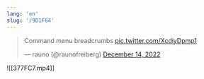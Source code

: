 ```yaml
---
lang: 'en'
slug: '/9D1F64'
---
```


<blockquote class="twitter-tweet"><p lang="en" dir="ltr">Command menu breadcrumbs <a href="https://t.co/XcdiyDpmp1">pic.twitter.com/XcdiyDpmp1</a></p>&mdash; rauno (@raunofreiberg) <a href="https://twitter.com/raunofreiberg/status/1603171373068812290?ref_src=twsrc%5Etfw">December 14, 2022</a></blockquote>

![[377FC7.mp4]]
